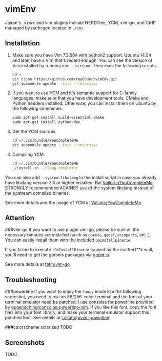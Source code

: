 vimEnv
======

Jason's `.vimrc` and vim plugins include NERDTree, YCM, vim-go, and CtrlP managed by pathogen located in `.vim/`.

Installation
------
1.  Make sure you have Vim 7.3.584 with python2 support. Ubuntu 14.04 and later have a Vim that's recent enough. You can see      the version of Vim installed by running `vim --version`. Then exec the following scripts.

    ```Bash
    cd ~
    git clone https://github.com/toyCoder/vimEnv.git
    git submodule update --init --recursive 
    ```

2.  If you want to use YCM and it's semantic support for C-family languages, make sure that you have development tools, CMake     and  Python headers installed. Otherwise, you can install them on Ubuntu by the following commands.

    ```Bash
    sudo apt-get install build-essential cmake
    sudo apt-get install python-dev
    ```
3.  Get the YCM sources.
    ```Bash
    cd ~/.vim/bundle/YouCompleteMe
    git submodule update --init --recursive 
    ```

4.  Compiling YCM.

    ```Bash
    cd ~/.vim/bundle/YouCompleteMe
    ./install.sh --clang-completer
    ```
  You can also add `--system-libclang` to the install script in case you already have libclang version 3.5 or higher installed.
  But [Valloric/YouCompleteMe](https://github.com/Valloric/YouCompleteMe) STRONGLY recommended AGAINST use of the system libclang instead of the upstream compiled binaries. <br>
  
  See more details and the usage of YCM at [Valloric/YouCompleteMe](https://github.com/Valloric/YouCompleteMe).

Attention
------
###vim-go
  If you want to use plugin vim-go, please be sure all the necessary binaries are installed (such as `gocode`, `godef`, 
`goimports`, etc..). You can easily install them with the included `GoInstallBinarie`. <br>

  If you failed to execute `:GoInstallBinarie` caused by the motherf**k wall, you'll need to get the gotools packages via [gopm.io](http://gopm.io/download).

  See more details at [fatih/vim-go](https://github.com/fatih/vim-go).

Troubleshooting
----------------
###powerline
  If you want to enjoy the `fancy` mode like the following screeshot, you need to use an 88/256-color terminal and the font of your terminal emulator need be patched. I use consolas for powerline provided by [eugeneching/consolas-powerline-vim](https://github.com/eugeneching/consolas-powerline-vim). If you like this font, copy the font files into your font library, and make your terminal emulator support this patched font.  See details at [Lokaltog/vim-powerline](https://github.com/Lokaltog/vim-powerline).
    
###colorscheme solarized
  TODO

Screenshots
-----------
  TODO

